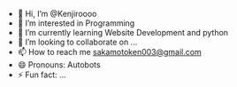 - 👋 Hi, I’m @Kenjiroooo
- 👀 I’m interested in Programming
- 🌱 I’m currently learning Website Development and python
- 💞️ I’m looking to collaborate on ...
- 📫 How to reach me sakamotoken003@gmail.com
- 😄 Pronouns: Autobots
- ⚡ Fun fact: ...

<!---
Kenjiroooo/Kenjiroooo is a ✨ special ✨ repository because its `README.md` (this file) appears on your GitHub profile.
You can click the Preview link to take a look at your changes.
--->
